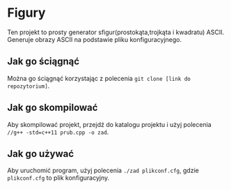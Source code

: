 # Figury

Ten projekt to prosty generator sfigur(prostokąta,trojkąta i kwadratu) ASCII. Generuje obrazy ASCII na podstawie pliku konfiguracyjnego.
## Jak go ściągnąć
Można go ściągnąć korzystając z polecenia `git clone [link do repozytorium]`.
## Jak go skompilować
Aby skompilować projekt, przejdź do katalogu projektu i użyj polecenia ` //g++ -std=c++11 prub.cpp -o zad`.
## Jak go używać
Aby uruchomić program, użyj polecenia `./zad plikconf.cfg`, gdzie `plikconf.cfg` to plik konfiguracyjny.

